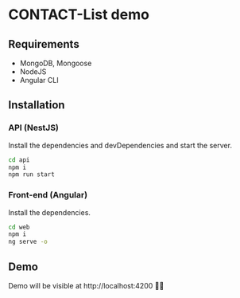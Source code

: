 # CONTACT-List demo

## Requirements
- MongoDB, Mongoose
- NodeJS
- Angular CLI

## Installation

### API (NestJS)
Install the dependencies and devDependencies and start the server.

```sh
cd api
npm i
npm run start
```

### Front-end (Angular)
Install the dependencies.

```sh
cd web
npm i
ng serve -o
```

## Demo

Demo will be visible at http://localhost:4200 🎉🎉
